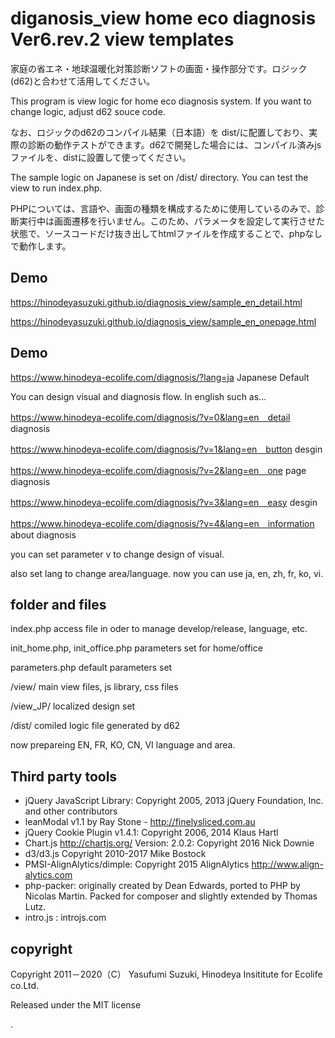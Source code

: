 # diganosis_view home eco diagnosis Ver6.rev.2 view templates

家庭の省エネ・地球温暖化対策診断ソフトの画面・操作部分です。ロジック(d62)と合わせて活用してください。

This program is view logic for home eco diagnosis system. If you want to change logic, adjust d62 souce code.

なお、ロジックのd62のコンパイル結果（日本語）を dist/に配置しており、実際の診断の動作テストができます。d62で開発した場合には、コンパイル済みjsファイルを、distに設置して使ってください。

The sample logic on Japanese is set on /dist/ directory. You can test the view to run index.php.

PHPについては、言語や、画面の種類を構成するために使用しているのみで、診断実行中は画面遷移を行いません。このため、パラメータを設定して実行させた状態で、ソースコードだけ抜き出してhtmlファイルを作成することで、phpなしで動作します。

## Demo

https://hinodeyasuzuki.github.io/diagnosis_view/sample_en_detail.html

https://hinodeyasuzuki.github.io/diagnosis_view/sample_en_onepage.html

## Demo
https://www.hinodeya-ecolife.com/diagnosis/?lang=ja	Japanese Default

You can design visual and diagnosis flow. In english such as...

https://www.hinodeya-ecolife.com/diagnosis/?v=0&lang=en　detail diagnosis

https://www.hinodeya-ecolife.com/diagnosis/?v=1&lang=en　button desgin

https://www.hinodeya-ecolife.com/diagnosis/?v=2&lang=en　one page diagnosis

https://www.hinodeya-ecolife.com/diagnosis/?v=3&lang=en　easy desgin

https://www.hinodeya-ecolife.com/diagnosis/?v=4&lang=en　information about diagnosis


you can set parameter v to change design of visual.

also set lang to change area/language. now you can use ja, en, zh, fr, ko, vi.

## folder and files
index.php   access file in oder to manage develop/release, language, etc.

init_home.php, init_office.php  parameters set for home/office

parameters.php  default parameters set

/view/      main view files, js library, css files

/view_JP/  localized design set

/dist/			comiled logic file generated by d62

now prepareing EN, FR, KO, CN, VI language and area.



## Third party tools
* jQuery JavaScript Library: Copyright 2005, 2013 jQuery Foundation, Inc. and other contributors
* leanModal v1.1 by Ray Stone - http://finelysliced.com.au
* jQuery Cookie Plugin v1.4.1: Copyright 2006, 2014 Klaus Hartl
* Chart.js http://chartjs.org/ Version: 2.0.2: Copyright 2016 Nick Downie
* d3/d3.js Copyright 2010-2017 Mike Bostock
* PMSI-AlignAlytics/dimple: Copyright 2015 AlignAlytics http://www.align-alytics.com
* php-packer: originally created by Dean Edwards, ported to PHP by Nicolas Martin. Packed for composer and slightly extended by Thomas Lutz.
* intro.js : introjs.com
 

## copyright
Copyright 2011－2020（C） Yasufumi Suzuki, Hinodeya Insititute for Ecolife co.Ltd.

Released under the MIT license








.

